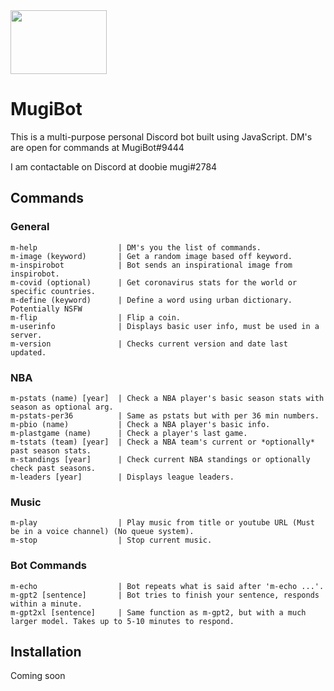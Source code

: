 <img src="https://i.imgur.com/MINhF0h.jpg" width="154" height="102">

# MugiBot


This is a multi-purpose personal Discord bot built using JavaScript. DM's are open for commands at MugiBot#9444

I am contactable on Discord at doobie mugi#2784

## Commands

### General

```
m-help                  | DM's you the list of commands.
m-image (keyword)       | Get a random image based off keyword.
m-inspirobot            | Bot sends an inspirational image from inspirobot.
m-covid (optional)      | Get coronavirus stats for the world or specific countries.
m-define (keyword)      | Define a word using urban dictionary. Potentially NSFW
m-flip                  | Flip a coin.
m-userinfo              | Displays basic user info, must be used in a server.
m-version               | Checks current version and date last updated.
```
### NBA

```
m-pstats (name) [year]  | Check a NBA player's basic season stats with season as optional arg.
m-pstats-per36          | Same as pstats but with per 36 min numbers.
m-pbio (name)           | Check a NBA player's basic info.
m-plastgame (name)      | Check a player's last game.
m-tstats (team) [year]  | Check a NBA team's current or *optionally* past season stats.
m-standings [year]      | Check current NBA standings or optionally check past seasons.
m-leaders [year]        | Displays league leaders.
```
### Music

```
m-play                  | Play music from title or youtube URL (Must be in a voice channel) (No queue system).
m-stop                  | Stop current music.
```
### Bot Commands

```
m-echo                  | Bot repeats what is said after 'm-echo ...'.
m-gpt2 [sentence]       | Bot tries to finish your sentence, responds within a minute.
m-gpt2xl [sentence]     | Same function as m-gpt2, but with a much larger model. Takes up to 5-10 minutes to respond.
```

## Installation
Coming soon